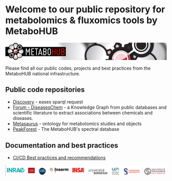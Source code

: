 # Welcome to our public repository for metabolomics & fluxomics tools by MetaboHUB

![logo mth](https://github.com/eMetaboHUB/.github/blob/main/profile/images/logo_mth.jpg "logo mth")

Please find all our public codes, projects and best practices from the MetaboHUB national infrastructure.

## Public code repositories


- [Discovery](https://github.com/eMetaboHUB/Discovery) - eases sparql request
- [Forum - DiseasesChem](https://github.com/eMetaboHUB/Forum-DiseasesChem) - a Knowledge Graph from public databases and scientific literature to extract associations between chemicals and diseases.
- [Metasaurus](https://github.com/eMetaboHUB/metasaurus) - ontology for metabolomics studies and objects
- [PeakForest](https://github.com/peakforest) - The MetaboHUB's spectral database

## Documentation and best practices

- [CI/CD Best practices and recommendations](https://github.com/eMetaboHUB/.github/blob/main/profile/ci_cd_best_practices/README.md)

<!-- TODO add other doc. here -->

![banner mth](https://github.com/eMetaboHUB/.github/blob/main/profile/images/logo_banner.png  "banner mth")
